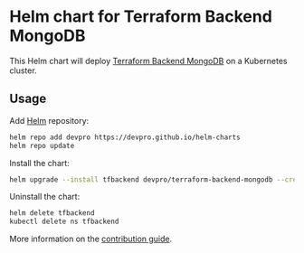 # Helm chart for Terraform Backend MongoDB

This Helm chart will deploy [Terraform Backend MongoDB](terraform-backend-mongodb) on a Kubernetes cluster.

## Usage

Add [Helm](https://helm.sh) repository:

```bash
helm repo add devpro https://devpro.github.io/helm-charts
helm repo update
```

Install the chart:

```bash
helm upgrade --install tfbackend devpro/terraform-backend-mongodb --create-namespace --namespace tfbackend
```

Uninstall the chart:

```bash
helm delete tfbackend
kubectl delete ns tfbackend
```

More information on the [contribution guide](CONTRIBUTING.md).
